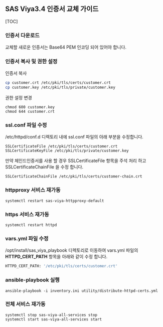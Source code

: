 ## SAS Viya3.4 인증서 교체 가이드

[TOC]

### 인증서 다운로드

교체할 새로운 인증서는 Base64 PEM 인코딩 되어 있어야 합니다.

### 인증서 복사 및 권한 설정

인증서 복사

~~~bash
cp customer.crt /etc/pki/tls/certs/customer.crt
cp customer.key /etc/pki/tls/private/customer.key
~~~

권한 설정 변경

~~~{bash}
chmod 600 customer.key 
chmod 644 customer.crt
~~~



### ssl.conf 파일 수정

/etc/httpd/conf.d 디렉토리 내에 ssl.conf 파일의 아래 부분을 수정합니다.

~~~{bash}
SSLCertificateFile /etc/pki/tls/certs/customer.crt
SSLCertificateKeyFile /etc/pki/tls/private/customer.key
~~~

만약 체인드인증서를 사용 할 경우 SSLCertificateFile 항목을 주석 처리 하고 SSLCertificateChainFile 을 수정 합니다.

~~~{bash}
SSLCertificateChainFile /etc/pki/tls/certs/customer-chain.crt
~~~



### httpproxy 서비스 재가동

~~~{bash}
systemctl restart sas-viya-httpproxy-default
~~~



### https 서비스 재가동

~~~{bash}
systemctl restart httpd
~~~



### vars.yml 파일 수정

/opt/install/sas_viya_playbook 디렉토리로 이동하여 vars.yml 파일의 **HTTPD_CERT_PATH** 항목을 아래와 같이 수정 합니다.

~~~bash
HTTPD_CERT_PATH: '/etc/pki/tls/certs/customer.crt'
~~~



### ansible-playbook 실행

~~~{bash}
ansible-playbook -i inventory.ini utility/distribute-httpd-certs.yml
~~~



### 전체 서비스 재가동

~~~{bash}
systemctl stop sas-viya-all-services stop
systemctl start sas-viya-all-services start
~~~



